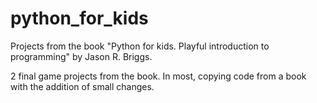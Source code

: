 # python_for_kids
Projects from the book "Python for kids. Playful introduction to programming" by Jason R. Briggs.

2 final game projects from the book.
In most, copying code from a book with the addition of small changes.
